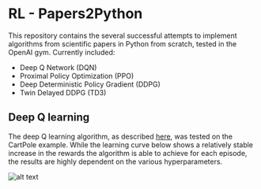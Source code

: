 # RL - Papers2Python

This repository contains the several successful attempts to implement algorithms from scientific papers in Python from scratch, tested in the OpenAI gym. Currently included:
- Deep Q Network (DQN)
- Proximal Policy Optimization (PPO)
- Deep Deterministic Policy Gradient (DDPG)
- Twin Delayed DDPG (TD3)

## Deep Q learning
The deep Q learning algorithm, as described [here](https://arxiv.org/abs/1312.5602), was tested on the CartPole example. While the learning curve below shows a relatively stable increase in the rewards the algorithm is able to achieve for each episode, the results are highly dependent on the various hyperparameters. 

![alt text](https://github.com/dp90/ReinforcementLearning/blob/master/Images/DQN_learningCurve.png "DQN learning curve")

